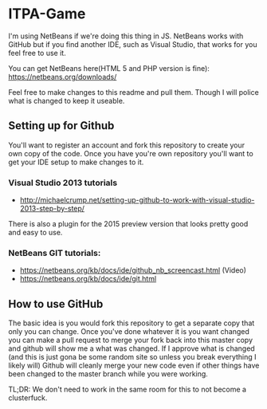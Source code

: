 # ITPA-Game
I'm using NetBeans if we're doing this thing in JS. NetBeans works with GitHub but if you find another IDE, such as Visual Studio, that works for you feel free to use it.

You can get NetBeans here(HTML 5 and PHP version is fine): https://netbeans.org/downloads/

Feel free to make changes to this readme and pull them. Though I will police what is changed to keep it useable.

## Setting up for Github
You'll want to register an account and fork this repository to create your own copy of the code. Once you have you're own repository you'll want to get your IDE setup to make changes to it.

### Visual Studio 2013 tutorials
- http://michaelcrump.net/setting-up-github-to-work-with-visual-studio-2013-step-by-step/

There is also a plugin for the 2015 preview version that looks pretty good and easy to use.

### NetBeans GIT tutorials:
- https://netbeans.org/kb/docs/ide/github_nb_screencast.html (Video)
- https://netbeans.org/kb/docs/ide/git.html

## How to use GitHub
The basic idea is you would fork this repository to get a separate copy that only you can change. Once you've done whatever it is you want changed you can make a pull request to merge your fork back into this master copy and github will show me a what was changed. If I approve what is changed (and this is just gona be some random site so unless you break everything I likely will) Github will cleanly merge your new code even if other things have been changed to the master branch while you were working.

TL;DR: We don't need to work in the same room for this to not become a clusterfuck.
